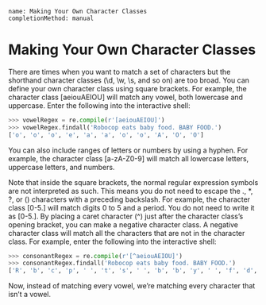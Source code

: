 ```ngMeta
name: Making Your Own Character Classes
completionMethod: manual
```
# Making Your Own Character Classes
There are times when you want to match a set of characters but the shorthand character classes (\d, \w, \s, and so on) are too broad. You can define your own character class using square brackets. For example, the character class [aeiouAEIOU] will match any vowel, both lowercase and uppercase. Enter the following into the interactive shell:

```python
>>> vowelRegex = re.compile(r'[aeiouAEIOU]')
>>> vowelRegex.findall('Robocop eats baby food. BABY FOOD.')
['o', 'o', 'o', 'e', 'a', 'a', 'o', 'o', 'A', 'O', 'O']
```
You can also include ranges of letters or numbers by using a hyphen. For example, the character class [a-zA-Z0-9] will match all lowercase letters, uppercase letters, and numbers.

Note that inside the square brackets, the normal regular expression symbols are not interpreted as such. This means you do not need to escape the ., *, ?, or () characters with a preceding backslash. For example, the character class [0-5.] will match digits 0 to 5 and a period. You do not need to write it as [0-5\.].
By placing a caret character (^) just after the character class’s opening bracket, you can make a negative character class. A negative character class will match all the characters that are not in the character class. For example, enter the following into the interactive shell:
```python
>>> consonantRegex = re.compile(r'[^aeiouAEIOU]')
>>> consonantRegex.findall('Robocop eats baby food. BABY FOOD.')
['R', 'b', 'c', 'p', ' ', 't', 's', ' ', 'b', 'b', 'y', ' ', 'f', 'd', '.', ' ', 'B', 'B', 'Y', ' ', 'F', 'D', '.']
```
Now, instead of matching every vowel, we’re matching every character that isn’t a vowel.
